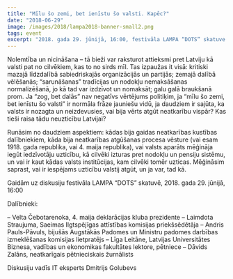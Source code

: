 ```yaml
---
title: "Mīlu šo zemi, bet ienīstu šo valsti. Kapēc?"
date: "2018-06-29"
image: /images/2018/lampa2018-banner-small2.png
tags: event
excerpt: "2018. gada 29. jūnijā, 16:00, festivāla LAMPA “DOTS” skatuve. Ja “mīlu šo zemi, bet ienīstu šo valsti” ir normāla frāze jauniešu vidū, ja daudziem ir sajūta, ka valsts ir nozagta un neizdevusies, vai bija vērts atgūt neatkarību vispār? Kas tieši raisa tādu neticību?"
---
```


Nolemtība un nicināšana – tā bieži var raksturot attieksmi pret Latviju kā valsti pat no cilvēkiem, kas to no sirds mīl. Tas izpaužas it visā: kritiski mazajā līdzdalībā sabiedriskajās organizācijās un partijās; zemajā dalībā vēlēšanās; “sarunāšanas” tradīcijas un nodokļu nemaksāšanas normalizēšanā, jo kā tad var izdzīvot un nomaksāt; galu galā braukšanā prom. Ja “zog, bet dalās” nav negatīvs vērtējums politiķim, ja “mīlu šo zemi, bet ienīstu šo valsti” ir normāla frāze jauniešu vidū, ja daudziem ir sajūta, ka valsts ir nozagta un neizdevusies, vai bija vērts atgūt neatkarību vispār? Kas tieši raisa tādu neuzticību Latvijai?

Runāsim no daudziem aspektiem: kādas bija gaidas neatkarības kustības dalībniekiem, kāda bija neatkarības atgūšanas procesa vēsture (vai esam 1918. gada republika, vai 4. maija republika), vai valsts aparāts mēģināja iegūt iedzīvotāju uzticību, kā cilvēki izturas pret nodokļu un pensiju sistēmu, un vai ir kaut kādas valsts institūcijas, kam cilvēki tomēr uzticas. Mēģināsim saprast, vai ir iespējams uzticību valstij atgūt, un ja var, tad kā.

Gaidām uz diskusiju festivāla LAMPA “DOTS” skatuvē, 2018. gada 29. jūnijā, 16:00

Dalībnieki:

– Velta Čebotarenoka, 4. maija deklarācijas kluba prezidente
– Laimdota Straujuma, Saeimas Ilgtspējīgas attīstības komisijas priekšsēdētāja
– Andris Pauls-Pāvuls, bijušās Augstākās Padomes un Ministru padomes darbības izmeklēšanas komisijas lietpratējs
– Līga Leitāne, Latvijas Universitātes Biznesa, vadības un ekonomikas fakultātes lektore, pētniece
– Dāvids Zalāns, neatkarīgais pētnieciskais žurnālists

Diskusiju vadīs IT eksperts Dmitrijs Golubevs
